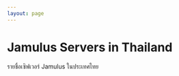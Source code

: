 ```yaml
---
layout: page
---
```


<script setup>
    import JamulusServerList from './JamulusServerList.vue'
</script>

<div style="max-width: 1152px; margin: 2em auto;">

<div class="vp-doc">

# Jamulus Servers in Thailand

รายชื่อเซิฟเวอร์ Jamulus ในประเทศไทย

</div>

<JamulusServerList />

</div>